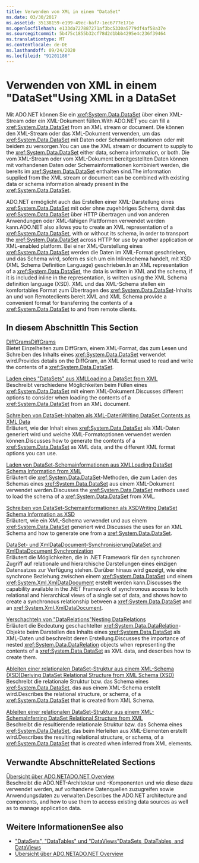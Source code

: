 ```yaml
---
title: Verwenden von XML in einem "DataSet"
ms.date: 03/30/2017
ms.assetid: 35138159-e199-49ec-baf7-1ec6777e171e
ms.openlocfilehash: e133da727887271af3bc5330a5779df4af58a37e
ms.sourcegitcommit: 5b475c1855b32cf78d2d1bbb4295e4c236f39464
ms.translationtype: MT
ms.contentlocale: de-DE
ms.lasthandoff: 09/24/2020
ms.locfileid: "91201186"
---
```

# <a name="using-xml-in-a-dataset"></a><span data-ttu-id="754cb-102">Verwenden von XML in einem "DataSet"</span><span class="sxs-lookup"><span data-stu-id="754cb-102">Using XML in a DataSet</span></span>

<span data-ttu-id="754cb-103">Mit ADO.NET können Sie ein <xref:System.Data.DataSet> über einen XML-Stream oder ein XML-Dokument füllen.</span><span class="sxs-lookup"><span data-stu-id="754cb-103">With ADO.NET you can fill a <xref:System.Data.DataSet> from an XML stream or document.</span></span> <span data-ttu-id="754cb-104">Die können den XML-Stream oder das XML-Dokument verwenden, um das <xref:System.Data.DataSet> mit Daten oder Schemainformationen oder mit beidem zu versorgen.</span><span class="sxs-lookup"><span data-stu-id="754cb-104">You can use the XML stream or document to supply to the <xref:System.Data.DataSet> either data, schema information, or both.</span></span> <span data-ttu-id="754cb-105">Die vom XML-Stream oder vom XML-Dokument bereitgestellten Daten können mit vorhandenen Daten oder Schemainformationen kombiniert werden, die bereits im <xref:System.Data.DataSet> enthalten sind.</span><span class="sxs-lookup"><span data-stu-id="754cb-105">The information supplied from the XML stream or document can be combined with existing data or schema information already present in the <xref:System.Data.DataSet>.</span></span>  
  
 <span data-ttu-id="754cb-106">ADO.NET ermöglicht auch das Erstellen einer XML-Darstellung eines <xref:System.Data.DataSet> mit oder ohne zugehöriges Schema, damit das <xref:System.Data.DataSet> über HTTP übertragen und von anderen Anwendungen oder XML-fähigen Plattformen verwendet werden kann.</span><span class="sxs-lookup"><span data-stu-id="754cb-106">ADO.NET also allows you to create an XML representation of a <xref:System.Data.DataSet>, with or without its schema, in order to transport the <xref:System.Data.DataSet> across HTTP for use by another application or XML-enabled platform.</span></span> <span data-ttu-id="754cb-107">Bei einer XML-Darstellung eines <xref:System.Data.DataSet> werden die Daten im XML-Format geschrieben, und das Schema wird, sofern es sich um ein Inlineschema handelt, mit XSD (XML Schema Definition Language) geschrieben.</span><span class="sxs-lookup"><span data-stu-id="754cb-107">In an XML representation of a <xref:System.Data.DataSet>, the data is written in XML and the schema, if it is included inline in the representation, is written using the XML Schema definition language (XSD).</span></span> <span data-ttu-id="754cb-108">XML und das XML-Schema stellen ein komfortables Format zum Übertragen des <xref:System.Data.DataSet>-Inhalts an und von Remoteclients bereit.</span><span class="sxs-lookup"><span data-stu-id="754cb-108">XML and XML Schema provide a convenient format for transferring the contents of a <xref:System.Data.DataSet> to and from remote clients.</span></span>  
  
## <a name="in-this-section"></a><span data-ttu-id="754cb-109">In diesem Abschnitt</span><span class="sxs-lookup"><span data-stu-id="754cb-109">In This Section</span></span>  

 [<span data-ttu-id="754cb-110">DiffGrams</span><span class="sxs-lookup"><span data-stu-id="754cb-110">DiffGrams</span></span>](diffgrams.md)  
 <span data-ttu-id="754cb-111">Bietet Einzelheiten zum DiffGram, einem XML-Format, das zum Lesen und Schreiben des Inhalts eines <xref:System.Data.DataSet> verwendet wird.</span><span class="sxs-lookup"><span data-stu-id="754cb-111">Provides details on the DiffGram, an XML format used to read and write the contents of a <xref:System.Data.DataSet>.</span></span>  
  
 [<span data-ttu-id="754cb-112">Laden eines "DataSets" aus XML</span><span class="sxs-lookup"><span data-stu-id="754cb-112">Loading a DataSet from XML</span></span>](loading-a-dataset-from-xml.md)  
 <span data-ttu-id="754cb-113">Beschreibt verschiedene Möglichkeiten beim Füllen eines <xref:System.Data.DataSet> mit einem XML-Dokument.</span><span class="sxs-lookup"><span data-stu-id="754cb-113">Discusses different options to consider when loading the contents of a <xref:System.Data.DataSet> from an XML document.</span></span>  
  
 [<span data-ttu-id="754cb-114">Schreiben von DataSet-Inhalten als XML-Daten</span><span class="sxs-lookup"><span data-stu-id="754cb-114">Writing DataSet Contents as XML Data</span></span>](writing-dataset-contents-as-xml-data.md)  
 <span data-ttu-id="754cb-115">Erläutert, wie der Inhalt eines <xref:System.Data.DataSet> als XML-Daten generiert wird und welche XML-Formatoptionen verwendet werden können.</span><span class="sxs-lookup"><span data-stu-id="754cb-115">Discusses how to generate the contents of a <xref:System.Data.DataSet> as XML data, and the different XML format options you can use.</span></span>  
  
 [<span data-ttu-id="754cb-116">Laden von DataSet-Schemainformationen aus XML</span><span class="sxs-lookup"><span data-stu-id="754cb-116">Loading DataSet Schema Information from XML</span></span>](loading-dataset-schema-information-from-xml.md)  
 <span data-ttu-id="754cb-117">Erläutert die <xref:System.Data.DataSet>-Methoden, die zum Laden des Schemas eines <xref:System.Data.DataSet> aus einem XML-Dokument verwendet werden.</span><span class="sxs-lookup"><span data-stu-id="754cb-117">Discusses the <xref:System.Data.DataSet> methods used to load the schema of a <xref:System.Data.DataSet> from XML.</span></span>  
  
 [<span data-ttu-id="754cb-118">Schreiben von DataSet-Schemainformationen als XSD</span><span class="sxs-lookup"><span data-stu-id="754cb-118">Writing DataSet Schema Information as XSD</span></span>](writing-dataset-schema-information-as-xsd.md)  
 <span data-ttu-id="754cb-119">Erläutert, wie ein XML-Schema verwendet und aus einem <xref:System.Data.DataSet> generiert wird.</span><span class="sxs-lookup"><span data-stu-id="754cb-119">Discusses the uses for an XML Schema and how to generate one from a <xref:System.Data.DataSet>.</span></span>  
  
 [<span data-ttu-id="754cb-120">DataSet- und XmlDataDocument-Synchronisierung</span><span class="sxs-lookup"><span data-stu-id="754cb-120">DataSet and XmlDataDocument Synchronization</span></span>](dataset-and-xmldatadocument-synchronization.md)  
 <span data-ttu-id="754cb-121">Erläutert die Möglichkeiten, die in .NET Framework für den synchronen Zugriff auf relationale und hierarchische Darstellungen eines einzigen Datensatzes zur Verfügung stehen. Darüber hinaus wird gezeigt, wie eine synchrone Beziehung zwischen einem <xref:System.Data.DataSet> und einem <xref:System.Xml.XmlDataDocument> erstellt werden kann.</span><span class="sxs-lookup"><span data-stu-id="754cb-121">Discusses the capability available in the .NET Framework of synchronous access to both relational and hierarchical views of a single set of data, and shows how to create a synchronous relationship between a <xref:System.Data.DataSet> and an <xref:System.Xml.XmlDataDocument>.</span></span>  
  
 [<span data-ttu-id="754cb-122">Verschachteln von "DataRelations"</span><span class="sxs-lookup"><span data-stu-id="754cb-122">Nesting DataRelations</span></span>](nesting-datarelations.md)  
 <span data-ttu-id="754cb-123">Erläutert die Bedeutung geschachtelter <xref:System.Data.DataRelation>-Objekte beim Darstellen des Inhalts eines <xref:System.Data.DataSet> als XML-Daten und beschreibt deren Erstellung.</span><span class="sxs-lookup"><span data-stu-id="754cb-123">Discusses the importance of nested <xref:System.Data.DataRelation> objects when representing the contents of a <xref:System.Data.DataSet> as XML data, and describes how to create them.</span></span>  
  
 [<span data-ttu-id="754cb-124">Ableiten einer relationalen DataSet-Struktur aus einem XML-Schema (XSD)</span><span class="sxs-lookup"><span data-stu-id="754cb-124">Deriving DataSet Relational Structure from XML Schema (XSD)</span></span>](deriving-dataset-relational-structure-from-xml-schema-xsd.md)  
 <span data-ttu-id="754cb-125">Beschreibt die relationale Struktur bzw. das Schema eines <xref:System.Data.DataSet>, das aus einem XML-Schema erstellt wird.</span><span class="sxs-lookup"><span data-stu-id="754cb-125">Describes the relational structure, or schema, of a <xref:System.Data.DataSet> that is created from XML Schema.</span></span>  
  
 [<span data-ttu-id="754cb-126">Ableiten einer relationalen DataSet-Struktur aus einem XML-Schema</span><span class="sxs-lookup"><span data-stu-id="754cb-126">Inferring DataSet Relational Structure from XML</span></span>](inferring-dataset-relational-structure-from-xml.md)  
 <span data-ttu-id="754cb-127">Beschreibt die resultierende relationale Struktur bzw. das Schema eines <xref:System.Data.DataSet>, das beim Herleiten aus XML-Elementen erstellt wird.</span><span class="sxs-lookup"><span data-stu-id="754cb-127">Describes the resulting relational structure, or schema, of a <xref:System.Data.DataSet> that is created when inferred from XML elements.</span></span>  
  
## <a name="related-sections"></a><span data-ttu-id="754cb-128">Verwandte Abschnitte</span><span class="sxs-lookup"><span data-stu-id="754cb-128">Related Sections</span></span>  

 [<span data-ttu-id="754cb-129">Übersicht über ADO.NET</span><span class="sxs-lookup"><span data-stu-id="754cb-129">ADO.NET Overview</span></span>](../ado-net-overview.md)  
 <span data-ttu-id="754cb-130">Beschreibt die ADO.NET-Architektur und -Komponenten und wie diese dazu verwendet werden, auf vorhandene Datenquellen zuzugreifen sowie Anwendungsdaten zu verwalten.</span><span class="sxs-lookup"><span data-stu-id="754cb-130">Describes the ADO.NET architecture and components, and how to use them to access existing data sources as well as to manage application data.</span></span>  
  
## <a name="see-also"></a><span data-ttu-id="754cb-131">Weitere Informationen</span><span class="sxs-lookup"><span data-stu-id="754cb-131">See also</span></span>

- [<span data-ttu-id="754cb-132">"DataSets", "DataTables" und "DataViews"</span><span class="sxs-lookup"><span data-stu-id="754cb-132">DataSets, DataTables, and DataViews</span></span>](index.md)
- [<span data-ttu-id="754cb-133">Übersicht über ADO.NET</span><span class="sxs-lookup"><span data-stu-id="754cb-133">ADO.NET Overview</span></span>](../ado-net-overview.md)
